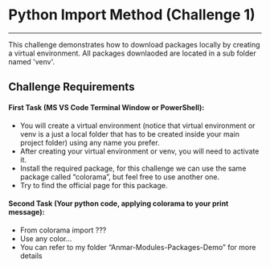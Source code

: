 # Python Import Method (Challenge 1)
---

This challenge demonstrates how to download packages locally by creating a virtual environment. All packages downlaoded are located in a sub folder named 'venv'.

## Challenge Requirements

#### First Task (MS VS Code Terminal Window or PowerShell):
   * You will create a virtual environment (notice that virtual environment or venv is a just a local folder that has to be created inside your main project folder) using any name you prefer.
   * After creating your virtual environment or venv, you will need to activate it.
   * Install the required package, for this challenge we can use the same package called “colorama”, but feel free to use another one.
   * Try to find the official page for this package.

#### Second Task (Your python code, applying colorama to your print message):
   * From colorama import ???
   * Use any color…
   * You can refer to my folder “Anmar-Modules-Packages-Demo” for more details